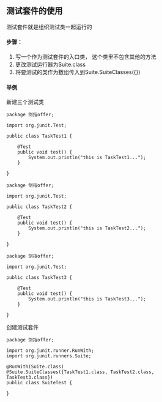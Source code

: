 ## 测试套件的使用
测试套件就是组织测试类一起运行的
#### 步骤：
1. 写一个作为测试套件的入口类， 这个类里不包含其他的方法
2. 更改测试运行器为Suite.class
3. 将要测试的类作为数组传入到Suite.SuiteClasses({})

#### 举例
新建三个测试类
```
package 剑指offer;

import org.junit.Test;

public class TaskTest1 {

	@Test
	public void test() {
		System.out.println("this is TaskTest1...");
	}

}
```
```
package 剑指offer;

import org.junit.Test;

public class TaskTest2 {

	@Test
	public void test() {
		System.out.println("this is TaskTest2...");
	}

}
```
```
package 剑指offer;

import org.junit.Test;

public class TaskTest3 {

	@Test
	public void test() {
		System.out.println("this is TaskTest3...");
	}

}
```
创建测试套件
```
package 剑指offer;

import org.junit.runner.RunWith;
import org.junit.runners.Suite;

@RunWith(Suite.class)
@Suite.SuiteClasses({TaskTest1.class, TaskTest2.class, TaskTest3.class})
public class SuiteTest {

}
```
